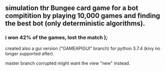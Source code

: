 ## simulation thr Bungee card game for a bot compitition by playing 10,000 games and finding the best bot (only deterministic algorithms).

### i won 42% of the games, lost the match );

created also a gui version ("GAMEAPIGUI" branch) for python 3.7.4 (kivy no longer supported after).

master branch corrupted might want the view "new" instead.

